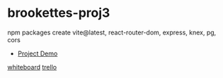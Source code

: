 # brookettes-proj3

npm packages
create vite@latest, react-router-dom, express, knex, pg, cors

- [Project Demo](https://your-demo-link.com)

[whiteboard](https://miro.com/app/board/uXjVINC1t1w=/)
[trello](https://trello.com/b/Ew2KvGoP/project-3)
